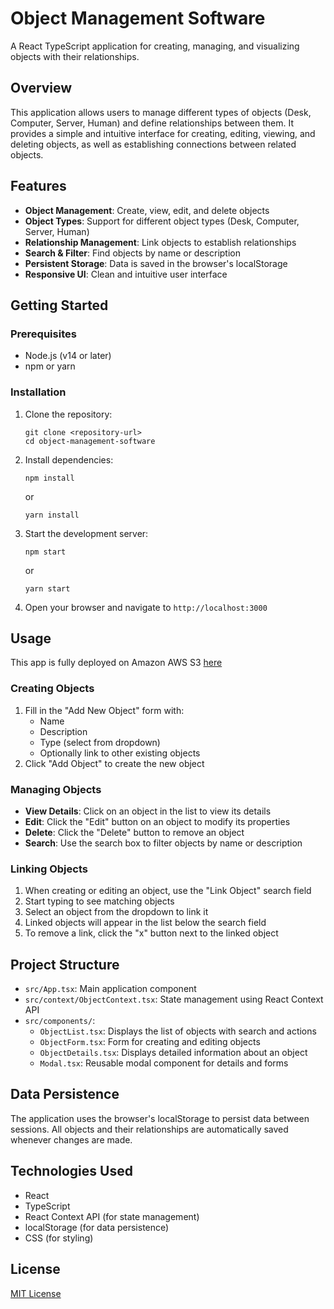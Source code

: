 # Object Management Software

A React TypeScript application for creating, managing, and visualizing objects with their relationships.

## Overview

This application allows users to manage different types of objects (Desk, Computer, Server, Human) and define relationships between them. It provides a simple and intuitive interface for creating, editing, viewing, and deleting objects, as well as establishing connections between related objects.

## Features

- **Object Management**: Create, view, edit, and delete objects
- **Object Types**: Support for different object types (Desk, Computer, Server, Human)
- **Relationship Management**: Link objects to establish relationships
- **Search & Filter**: Find objects by name or description
- **Persistent Storage**: Data is saved in the browser's localStorage
- **Responsive UI**: Clean and intuitive user interface

## Getting Started

### Prerequisites

- Node.js (v14 or later)
- npm or yarn

### Installation

1. Clone the repository:

   ```
   git clone <repository-url>
   cd object-management-software
   ```

2. Install dependencies:

   ```
   npm install
   ```

   or

   ```
   yarn install
   ```

3. Start the development server:

   ```
   npm start
   ```

   or

   ```
   yarn start
   ```

4. Open your browser and navigate to `http://localhost:3000`

## Usage

This app is fully deployed on Amazon AWS S3 [here](http://228495507529-object-management-software.s3-website-us-east-1.amazonaws.com/)

### Creating Objects

1. Fill in the "Add New Object" form with:
   - Name
   - Description
   - Type (select from dropdown)
   - Optionally link to other existing objects
2. Click "Add Object" to create the new object

### Managing Objects

- **View Details**: Click on an object in the list to view its details
- **Edit**: Click the "Edit" button on an object to modify its properties
- **Delete**: Click the "Delete" button to remove an object
- **Search**: Use the search box to filter objects by name or description

### Linking Objects

1. When creating or editing an object, use the "Link Object" search field
2. Start typing to see matching objects
3. Select an object from the dropdown to link it
4. Linked objects will appear in the list below the search field
5. To remove a link, click the "x" button next to the linked object

## Project Structure

- `src/App.tsx`: Main application component
- `src/context/ObjectContext.tsx`: State management using React Context API
- `src/components/`:
  - `ObjectList.tsx`: Displays the list of objects with search and actions
  - `ObjectForm.tsx`: Form for creating and editing objects
  - `ObjectDetails.tsx`: Displays detailed information about an object
  - `Modal.tsx`: Reusable modal component for details and forms

## Data Persistence

The application uses the browser's localStorage to persist data between sessions. All objects and their relationships are automatically saved whenever changes are made.

## Technologies Used

- React
- TypeScript
- React Context API (for state management)
- localStorage (for data persistence)
- CSS (for styling)

## License

[MIT License](LICENSE)
